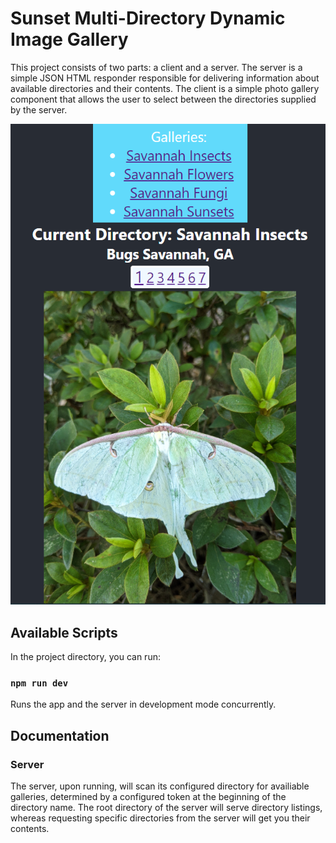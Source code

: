 # Sunset Multi-Directory Dynamic Image Gallery

This project consists of two parts: a client and a server. The server is a simple JSON HTML responder responsible for
delivering information about available directories and their contents. The client is a simple photo gallery component that allows the user
to select between the directories supplied by the server.

![img.png](img.png)

## Available Scripts

In the project directory, you can run:

### `npm run dev`

Runs the app and the server in development mode concurrently.

## Documentation

### Server
The server, upon running, will scan its configured directory for availiable galleries, determined by a configured token at the beginning of the directory name.
The root directory of the server will serve directory listings, whereas requesting specific directories from the server will get you their contents.